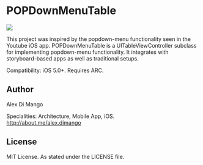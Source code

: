 # POPDownMenuTable 

[![](http://www.whardoo.com/images/popmenuS-thumb.png)](http://www.whardoo.com/images/popmenuS.png)

This project was inspired by the popdown-menu functionality seen in the Youtube iOS app. POPDownMenuTable is a UITableViewController subclass for implementing popdown-menu functionality. It integrates with storyboard-based apps as well as traditional setups.

Compatibility: iOS 5.0+. Requires ARC.

## Author

Alex Di Mango

Specialities: Architecture, Mobile App, iOS.<br />
http://about.me/alex.dimango

## License

MIT License. As stated under the LICENSE file.
